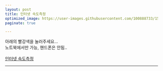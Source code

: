```yaml
---
layout: post
title: 인터넷 속도측정
optimized_image: https://user-images.githubusercontent.com/100888733/156873489-4d6c24a3-a097-4103-9151-fadcc7f0f945.jpg
paginate: true

---
```

아래의 빨강색을 눌러주세요... <br>
노트북에서만 가능, 핸드폰은 안됨.. <br> <br>
[인터넷 속도측정](http://beta.benchbee.co.kr/home.asp#)

---
